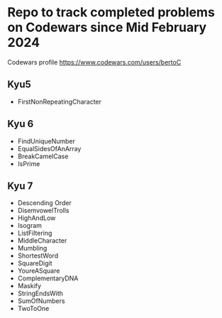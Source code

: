 # Repo to track completed problems on Codewars since Mid February 2024
Codewars profile https://www.codewars.com/users/bertoC

## Kyu5

- FirstNonRepeatingCharacter

## Kyu 6

- FindUniqueNumber
- EqualSidesOfAnArray
- BreakCamelCase
- IsPrime

## Kyu 7

- Descending Order
- DisemvowelTrolls
- HighAndLow
- Isogram
- ListFiltering
- MiddleCharacter
- Mumbling
- ShortestWord
- SquareDigit
- YoureASquare
- ComplementaryDNA
- Maskify
- StringEndsWith
- SumOfNumbers
- TwoToOne

